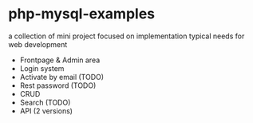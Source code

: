 # php-mysql-examples
a collection of mini project focused on implementation typical needs for web development
* Frontpage & Admin area
* Login system
* Activate by email (TODO)
* Rest password (TODO)
* CRUD
* Search (TODO)
* API (2 versions)
